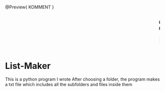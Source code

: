 @Preview{ KOMMENT }

<big><marquee>
<details><summary>📂 <a href="./.github">.github</a>      <span># zoom gracityyyyyyyyyyyyyyyyyyyyyyyyyyyyyyyyyyyyyyyyyyyyyyyyyyyyyyyyyyyyyyyyyyyyyyyy</span>
</summary><blockquote><details><summary>📂 <a href="./.github/workflows">workflows</a> 
</summary><blockquote>📄 <a href="./.github/workflows/pythonpackage.yml">pythonpackage.yml</a> </blockquote></details></blockquote></details>

<details><summary>📂 <a href="./2020.dir">2020.dir</a> 
</summary><blockquote>📄 <a href="./2020.dir/abc.txt">abc.txt</a> </blockquote></details>

📄 <a href="./Listmaker.py">Listmaker.py</a> 
📄 <a href="https://guides.cocoapods.org/using/the-podfile.html">ℹ️</a> <a href="./Podfile">Podfile</a> 
📄 <a href="./README.md">README.md</a>    <span> # KOMMENT</span>
</marquee></big>

# List-Maker

This is a python program I wrote
After choosing a folder, the program makes a txt file which includes all the subfolders and files inside them

